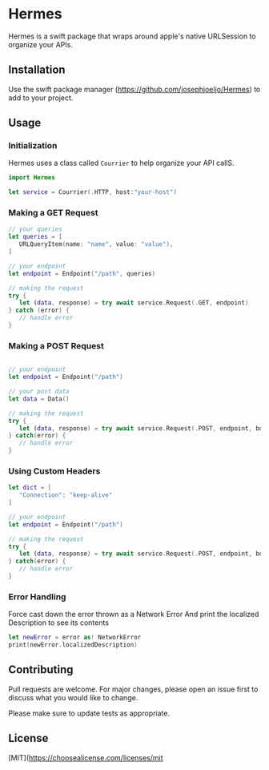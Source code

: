 # Hermes

Hermes is a swift package that wraps around apple's native URLSession to organize your APIs.

## Installation

Use the swift package manager (https://github.com/josephjoeljo/Hermes) to add to your project.

## Usage

### Initialization
Hermes uses a class called `Courrier` to help organize your API callS.
```swift
import Hermes

let service = Courrier(.HTTP, host:"your-host")

```

### Making a GET Request
```swift
// your queries
let queries = [
   URLQueryItem(name: "name", value: "value"),
]

// your endpoint
let endpoint = Endpoint("/path", queries)

// making the request
try {
   let (data, response) = try await service.Request(.GET, endpoint)
} catch (error) {
   // handle error
}
```

### Making a POST Request
```swift

// your endpoint
let endpoint = Endpoint("/path")

// your post data
let data = Data()

// making the request
try {
   let (data, response) = try await service.Request(.POST, endpoint, body: data)
} catch(error) {
   // handle error
}
```

### Using Custom Headers
```swift
let dict = [
   "Connection": "keep-alive"
]

// your endpoint
let endpoint = Endpoint("/path")

// making the request
try {
   let (data, response) = try await service.Request(.POST, endpoint, body: data, headers: dict)
} catch(error) {
   // handle error
}
```

### Error Handling
Force cast down the error thrown as a Network Error
And print the localized Description to see its contents
```swift
let newError = error as! NetworkError
print(newError.localizedDescription)
```

## Contributing

Pull requests are welcome. For major changes, please open an issue first
to discuss what you would like to change.

Please make sure to update tests as appropriate.

## License

[MIT](https://choosealicense.com/licenses/mit

